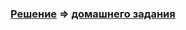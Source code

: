 ### [Решение](https://github.com/Cliffart44/Java_hw_4.1.1/tree/main_rework) => [домашнего задания](https://github.com/netology-code/javaqa-homeworks/tree/master/exceptions#%D0%B7%D0%B0%D0%B4%D0%B0%D1%87%D0%B0-1---notfoundexception)
